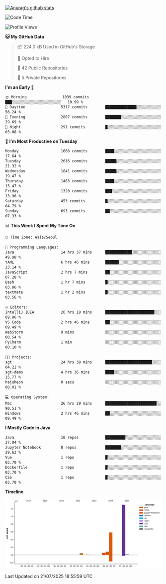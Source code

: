 [![Anurag's github stats](https://github-readme-stats.vercel.app/api?username=hajubal)](https://github.com/anuraghazra/github-readme-stats)

<!--START_SECTION:waka-->
![Code Time](http://img.shields.io/badge/Code%20Time-632%20hrs%2021%20mins-blue)

![Profile Views](http://img.shields.io/badge/Profile%20Views-0-blue)

**🐱 My GitHub Data** 

> 📦 224.0 kB Used in GitHub's Storage 
 > 
> 💼 Opted to Hire
 > 
> 📜 42 Public Repositories 
 > 
> 🔑 5 Private Repositories 
 > 
**I'm an Early 🐤** 

```text
🌞 Morning                1039 commits        ███░░░░░░░░░░░░░░░░░░░░░░   10.99 % 
🌆 Daytime                5317 commits        ██████████████░░░░░░░░░░░   56.24 % 
🌃 Evening                2807 commits        ███████░░░░░░░░░░░░░░░░░░   29.69 % 
🌙 Night                  291 commits         █░░░░░░░░░░░░░░░░░░░░░░░░   03.08 % 
```
📅 **I'm Most Productive on Tuesday** 

```text
Monday                   1668 commits        ████░░░░░░░░░░░░░░░░░░░░░   17.64 % 
Tuesday                  2016 commits        █████░░░░░░░░░░░░░░░░░░░░   21.32 % 
Wednesday                1841 commits        █████░░░░░░░░░░░░░░░░░░░░   19.47 % 
Thursday                 1463 commits        ████░░░░░░░░░░░░░░░░░░░░░   15.47 % 
Friday                   1320 commits        ███░░░░░░░░░░░░░░░░░░░░░░   13.96 % 
Saturday                 453 commits         █░░░░░░░░░░░░░░░░░░░░░░░░   04.79 % 
Sunday                   693 commits         ██░░░░░░░░░░░░░░░░░░░░░░░   07.33 % 
```


📊 **This Week I Spent My Time On** 

```text
🕑︎ Time Zone: Asia/Seoul

💬 Programming Languages: 
Java                     14 hrs 37 mins      ████████████░░░░░░░░░░░░░   49.98 % 
YAML                     6 hrs 46 mins       ██████░░░░░░░░░░░░░░░░░░░   23.14 % 
JavaScript               2 hrs 7 mins        ██░░░░░░░░░░░░░░░░░░░░░░░   07.28 % 
Bash                     1 hr 7 mins         █░░░░░░░░░░░░░░░░░░░░░░░░   03.86 % 
textmate                 1 hr 2 mins         █░░░░░░░░░░░░░░░░░░░░░░░░   03.56 % 

🔥 Editors: 
IntelliJ IDEA            26 hrs 18 mins      ██████████████████████░░░   89.86 % 
VS Code                  2 hrs 46 mins       ██░░░░░░░░░░░░░░░░░░░░░░░   09.49 % 
WebStorm                 9 mins              ░░░░░░░░░░░░░░░░░░░░░░░░░   00.54 % 
PyCharm                  1 min               ░░░░░░░░░░░░░░░░░░░░░░░░░   00.10 % 

🐱‍💻 Projects: 
sgt                      24 hrs 38 mins      █████████████████████░░░░   84.22 % 
sgt-demo                 4 hrs 36 mins       ████░░░░░░░░░░░░░░░░░░░░░   15.77 % 
hajuheon                 0 secs              ░░░░░░░░░░░░░░░░░░░░░░░░░   00.01 % 

💻 Operating System: 
Mac                      26 hrs 29 mins      ███████████████████████░░   90.51 % 
Windows                  2 hrs 46 mins       ██░░░░░░░░░░░░░░░░░░░░░░░   09.49 % 
```

**I Mostly Code in Java** 

```text
Java                     10 repos            █████████░░░░░░░░░░░░░░░░   37.04 % 
Jupyter Notebook         8 repos             ███████░░░░░░░░░░░░░░░░░░   29.63 % 
Vue                      1 repo              █░░░░░░░░░░░░░░░░░░░░░░░░   03.70 % 
Dockerfile               1 repo              █░░░░░░░░░░░░░░░░░░░░░░░░   03.70 % 
CSS                      1 repo              █░░░░░░░░░░░░░░░░░░░░░░░░   03.70 % 
```



**Timeline**

![Lines of Code chart](https://raw.githubusercontent.com/hajubal/hajubal/main/assets/bar_graph.png)


 Last Updated on 21/07/2025 18:55:59 UTC
<!--END_SECTION:waka-->